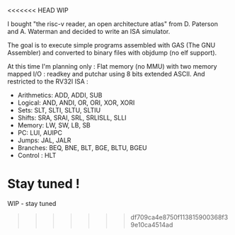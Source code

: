<<<<<<< HEAD
WIP

I bought "the risc-v reader, an open architecture atlas" from D. Paterson and A. Waterman and decided to write an ISA simulator.

The goal is to execute simple programs assembled with GAS (The GNU Assembler) and converted to binary files with objdump (no elf support).

At this time I'm planning only : Flat memory (no MMU) with two memory mapped I/O : readkey and putchar using 8 bits extended ASCII. And restricted to the RV32I ISA :

- Arithmetics: ADD, ADDI, SUB
- Logical: AND, ANDI, OR, ORI, XOR, XORI
- Sets: SLT, SLTI, SLTU, SLTIU
- Shifts: SRA, SRAI, SRL, SRLISLL, SLLI
- Memory: LW, SW, LB, SB
- PC: LUI, AUIPC
- Jumps: JAL, JALR
- Branches: BEQ, BNE, BLT, BGE, BLTU, BGEU
- Control : HLT

Stay tuned !
=======
WIP - stay tuned
>>>>>>> df709ca4e8750f113815900368f39e10ca4514ad
